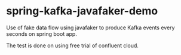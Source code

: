 # spring-kafka-javafaker-demo
Use of fake data flow using javafaker to produce Kafka events every seconds on spring boot app.

The test is done on using free trial of confluent cloud.
